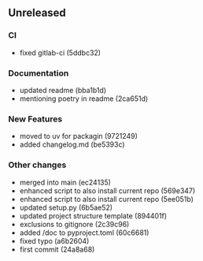 ## Unreleased

### CI

- fixed gitlab-ci (5ddbc32)

### Documentation

- updated readme (bba1b1d)
- mentioning poetry in readme (2ca651d)

### New Features

- moved to uv for packagin (9721249)
- added changelog.md (be5393c)

### Other changes

- merged into main (ec24135)
- enhanced script to also install current repo (569e347)
- enhanced script to also install current repo (5ee051b)
- updated setup.py (6b5ae52)
- updated project structure template (894401f)
- exclusions to gitignore (2c39c96)
- added /doc to pyproject.toml (60c6681)
- fixed typo (a6b2604)
- first commit (24a8a68)
